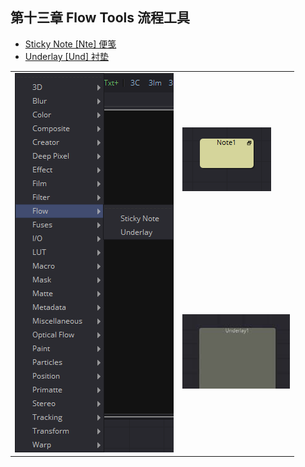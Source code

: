 ## 第十三章 Flow Tools 流程工具

- [Sticky Note [Nte] 便笺](./Sticky%20Note%20[Nte].md) 
- [Underlay [Und] 衬垫](./Underlay%20[Und].md) 

<table id="img">
  <tr>
    <td rowspan="2"><img src="images/Flow_index.png" alt="Flow_index"></td>
    <td><img src="images/index_StickyNote.png" alt="index_StickyNote"></td>
  </tr>
  <tr>
    <td><img src="images/index_Underlay.jpg" alt="index_Underlay"></td>
  </tr>
</table>
